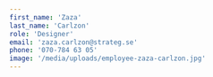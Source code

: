 ```yaml
---
first_name: 'Zaza'
last_name: 'Carlzon'
role: 'Designer'
email: 'zaza.carlzon@strateg.se'
phone: '070-784 63 05'
image: '/media/uploads/employee-zaza-carlzon.jpg'
---
```

